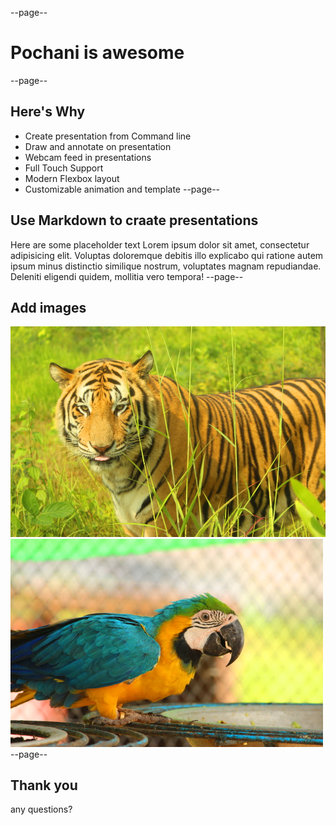 --page--
# Pochani is awesome
--page--
## Here's Why
* Create presentation from Command line
* Draw and annotate on presentation
* Webcam feed in presentations
* Full Touch Support
* Modern Flexbox layout
* Customizable animation and template
--page--
## Use Markdown to craate presentations
Here are some placeholder text
Lorem ipsum dolor sit amet, consectetur adipisicing elit. Voluptas doloremque debitis illo explicabo qui ratione autem ipsum minus distinctio similique nostrum, voluptates magnam repudiandae. Deleniti eligendi quidem, mollitia vero tempora!
--page--
## Add images
![test](img/tiger.jpg)
![banana](img/macaw.jpg)
--page--
## Thank you
any questions?